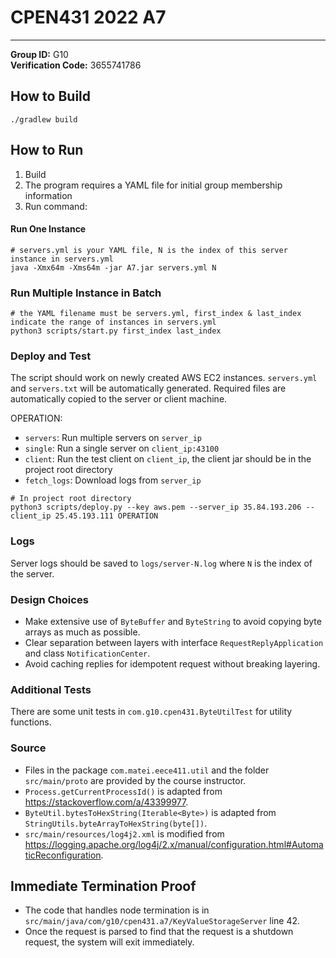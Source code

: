 # CPEN431 2022 A7

---
**Group ID:** G10 <br />
**Verification Code:** 3655741786 <br />


## How to Build
```shell
./gradlew build
```

## How to Run
1. Build
2. The program requires a YAML file for initial group membership information
3. Run command:
#### Run One Instance
```shell
# servers.yml is your YAML file, N is the index of this server instance in servers.yml
java -Xmx64m -Xms64m -jar A7.jar servers.yml N
```

### Run Multiple Instance in Batch
```shell
# the YAML filename must be servers.yml, first_index & last_index indicate the range of instances in servers.yml
python3 scripts/start.py first_index last_index
```

### Deploy and Test
The script should work on newly created AWS EC2 instances.
`servers.yml` and `servers.txt` will be automatically generated.
Required files are automatically copied to the server or client machine.

OPERATION:
- `servers`: Run multiple servers on `server_ip`
- `single`: Run a single server on `client_ip:43100`
- `client`: Run the test client on `client_ip`, the client jar should be in the project root directory
- `fetch_logs`: Download logs from `server_ip`

```shell
# In project root directory
python3 scripts/deploy.py --key aws.pem --server_ip 35.84.193.206 --client_ip 25.45.193.111 OPERATION
```

### Logs
Server logs should be saved to `logs/server-N.log` where `N` is the index of the server.

### Design Choices
- Make extensive use of `ByteBuffer` and `ByteString` to avoid copying byte arrays as much as possible.
- Clear separation between layers with interface `RequestReplyApplication` and class `NotificationCenter`.
- Avoid caching replies for idempotent request without breaking layering.

### Additional Tests
There are some unit tests in `com.g10.cpen431.ByteUtilTest` for utility functions.

### Source
- Files in the package `com.matei.eece411.util` and the folder `src/main/proto` are provided by the course instructor.
- `Process.getCurrentProcessId()` is adapted from https://stackoverflow.com/a/43399977.
- `ByteUtil.bytesToHexString(Iterable<Byte>)` is adapted from `StringUtils.byteArrayToHexString(byte[])`.
- `src/main/resources/log4j2.xml` is modified from https://logging.apache.org/log4j/2.x/manual/configuration.html#AutomaticReconfiguration.

## Immediate Termination Proof
- The code that handles node termination is in `src/main/java/com/g10/cpen431.a7/KeyValueStorageServer` line 42.
- Once the request is parsed to find that the request is a shutdown request, the system will exit immediately.